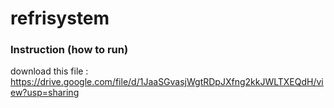 # refrisystem

### Instruction (how to run)
download this file : https://drive.google.com/file/d/1JaaSGvasjWgtRDpJXfng2kkJWLTXEQdH/view?usp=sharing
